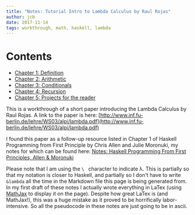 ```yaml
---
title: "Notes: Tutorial Intro to Lambda Calculus by Raul Rojas"
author: jcb
date: 2017-11-14
tags: workthrough, math, haskell, lambda
---
```


# Contents

- [Chapter 1: Definition](/notes/tilc/01.html)
- [Chapter 2: Arithmetic](/notes/tilc/02.html)
- [Chapter 3: Conditionals](/notes/tilc/03.html)
- [Chapter 4: Recursion](/notes/tilc/04.html)
- [Chapter 5: Projects for the reader](/notes/tilc/05.html)

This is a workthrough of a short paper introducing the Lambda Calculus by Raul
Rojas. A link to the paper is here:
[http://www.inf.fu-berlin.de/lehre/WS03/alpi/lambda.pdf](http://www.inf.fu-berlin.de/lehre/WS03/alpi/lambda.pdf)

I found this paper as a follow-up resource listed in Chapter 1 of Haskell
Programming from First Principle by Chris Allen and Julie Moronuki, my
notes for which can be found here: [Notes: Haskell Programming From
First Principles, Allen & Moronuki](/notes/hpfp/00.html)

Please note that I am using the `\ ` character to indicate &lambda;. This
is partially so that my notation is closer to Haskell, and partially so I don't
have to write `&lambda` all the time in the Markdown file this page is being
generated from. In my first draft of these notes I actually wrote everything in
LaTex (using [MathJax](www.mathjax.org) to display it on the page). Despite how
great LaTex is (and MathJax!), this was a huge mistake as it proved to be
horrifically labor-intensive. So all the pseudocode in these notes are
just going to be in ascii.

